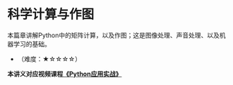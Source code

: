 # 科学计算与作图

本篇章讲解Python中的矩阵计算，以及作图；这是图像处理、声音处理、以及机器学习的基础。

- [](1..md) （难度：★☆☆☆☆）

**本讲义对应视频课程[《Python应用实战》](https://study.163.com/course/courseMain.htm?courseId=1209533804&share=2&shareId=400000000624093)**
